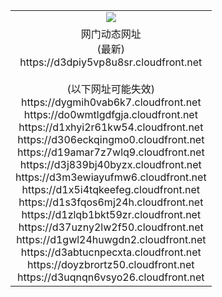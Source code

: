 ﻿<table>
  <tr></tr>
  <tr><td colspan=2 align=center><img src="https://d3dpiy5vp8u8sr.cloudfront.net/Up/oGate.jpg" /></td></tr>
  <tr><td colspan=2 align=center>网门动态网址<br/>(最新)
<br>https://d3dpiy5vp8u8sr.cloudfront.net
<br/><br/>(以下网址可能失效)
<br>https://dygmih0vab6k7.cloudfront.net
<br>https://do0wmtlgdfgja.cloudfront.net
<br>https://d1xhyi2r61kw54.cloudfront.net
<br>https://d306eckqingmo0.cloudfront.net
<br>https://d19amar7z7wlq9.cloudfront.net
<br>https://d3j839bj40byzx.cloudfront.net
<br>https://d3m3ewiayufmw6.cloudfront.net
<br>https://d1x5i4tqkeefeg.cloudfront.net
<br>https://d1s3fqos6mj24h.cloudfront.net
<br>https://d1zlqb1bkt59zr.cloudfront.net
<br>https://d37uzny2lw2f50.cloudfront.net
<br>https://d1gwl24huwgdn2.cloudfront.net
<br>https://d3abtucnpecxta.cloudfront.net
<br>https://doyzbrortz50.cloudfront.net
<br>https://d3uqnqn6vsyo26.cloudfront.net
    </td>
  </tr>
</table>

